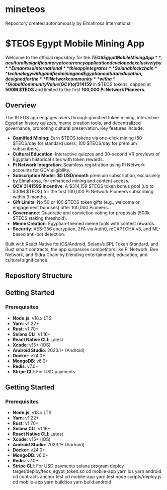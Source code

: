 # mineteos
Repository created autonomously  by Elmahrosa International 
# $TEOS Egypt Mobile Mining App

Welcome to the official repository for the **$TEOS Egypt Mobile Mining App**, a culturally significant cryptocurrency application developed exclusively by **Elmahrosa International** this app integrates **Solana blockchain** technology with gamified mining and Egyptian cultural education, designed for the **Pi Network community** with a **Global Community Value (GCV) of 314159$** in $TEOS tokens, capped at **500M $TEOS** and limited to the first **100,000 Pi Network Pioneers**.

## Overview

The $TEOS app engages users through gamified token mining, interactive Egyptian history quizzes, meme creation tools, and decentralized governance, promoting cultural preservation. Key features include:

- **Gamified Mining**: Earn $TEOS tokens via one-click mining (50 $TEOS/day for standard users, 100 $TEOS/day for premium subscribers).
- **Cultural Education**: Interactive quizzes and 30-second VR previews of Egyptian historical sites with token rewards.
- **Pi Network Integration**: Seamless registration using Pi Network accounts for GCV eligibility.
- **Subscription Model**: **$5 USD/month** premium subscription, exclusively by Elmahrosa, for enhanced mining and content access.
- **GCV 314159$ Incentive**: A $314,159 $TEOS token bonus pool (up to 500M $TEOS) for the first 100,000 Pi Network Pioneers subscribing within 3 months.
- **Gift Limits**: No 50 or 100 $TEOS token gifts (e.g., welcome or engagement bonuses) after 100,000 Pioneers.
- **Governance**: Quadratic and conviction voting for proposals (500k $TEOS staking threshold).
- **Meme Creation**: Egyptian-themed meme tools with contest rewards.
- **Security**: AES-256 encryption, 2FA via Auth0, reCAPTCHA v3, and ML-based anti-bot detection.

Built with React Native for iOS/Android, Solana’s SPL Token Standard, and Rust smart contracts, the app surpasses competitors like Pi Network, Bee Network, and Sidra Chain by blending entertainment, education, and cultural significance.

## Repository Structure

## Getting Started

### Prerequisites
- **Node.js**: v18.x LTS
- **Yarn**: v1.22+
- **Rust**: v1.70+
- **Solana CLI**: v1.16+
- **React Native CLI**: Latest
- **Xcode**: v15+ (iOS)
- **Android Studio**: 2023.1+ (Android)
- **Docker**: v24.0+
- **MongoDB**: v6.0+
- **Redis**: v7.0+
- **Stripe CLI**: For USD payments
## Getting Started

### Prerequisites
- **Node.js**: v18.x LTS
- **Yarn**: v1.22+
- **Rust**: v1.70+
- **Solana CLI**: v1.16+
- **React Native CLI**: Latest
- **Xcode**: v15+ (iOS)
- **Android Studio**: 2023.1+ (Android)
- **Docker**: v24.0+
- **MongoDB**: v6.0+
- **Redis**: v7.0+
- **Stripe CLI**: For USD payments
solana program deploy target/deploy/teos_egypt_token.so
cd mobile-app
yarn ios
yarn android
cd contracts
anchor test
cd mobile-app
yarn test
node scripts/deploy.js
cd mobile-app
yarn build:ios
yarn build:android

